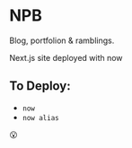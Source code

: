 # NPB
Blog, portfolion & ramblings.

Next.js site deployed with now

## To Deploy:

- `now`
- `now alias`

:open_mouth:

